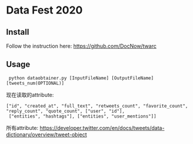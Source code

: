# Data Fest 2020
## Install
Follow the instruction here: https://github.com/DocNow/twarc

## Usage
` python dataobtainer.py [InputFileName] [OutputFileName] [tweets_num(OPTIONAL)]`

现在读取的attribute:
```
["id", "created_at", "full_text", "retweets_count", "favorite_count", "reply_count", "quote_count", ["user", "id"],
 ["entities", "hashtags"], ["entities", "user_mentions"]]
 ```
 
 所有attribute: https://developer.twitter.com/en/docs/tweets/data-dictionary/overview/tweet-object
